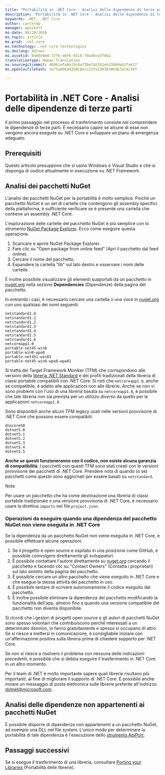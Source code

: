 ```yaml
---
title: "Portabilità in .NET Core - Analisi delle dipendenze di terze parti"
description: "Portabilità in .NET Core - Analisi delle dipendenze di terze parti"
keywords: .NET, .NET Core
author: cartermp
manager: wpickett
ms.date: 06/20/2016
ms.topic: article
ms.prod: .net-core
ms.technology: .net-core-technologies
ms.devlang: dotnet
ms.assetid: b446e9e0-72f6-48f6-92c6-70ad0ce3f86a
translationtype: Human Translation
ms.sourcegitcommit: 46061efa8e33c6a73befa5181eb33b8deb2fa637
ms.openlocfilehash: 3e75ad86a42b9c8ecc23fe1303830b463a24c3bf

---
```


# <a name="porting-to-net-core-analyzing-your-thirdparty-party-dependencies"></a>Portabilità in .NET Core - Analisi delle dipendenze di terze parti

Il primo passaggio nel processo di trasferimento consiste nel comprendere le dipendenze di terze parti.  È necessario capire se alcune di esse non vengono ancora eseguite su .NET Core e sviluppare un piano di emergenza adeguato.

## <a name="prerequisites"></a>Prerequisiti

Questo articolo presuppone che si usino Windows e Visual Studio e che si disponga di codice attualmente in esecuzione su .NET Framework.

## <a name="analyzing-nuget-packages"></a>Analisi dei pacchetti NuGet

L'analisi dei pacchetti NuGet per la portabilità è molto semplice.  Poiché un pacchetto NuGet è un set di cartelle che contengono gli assembly specifici della piattaforma, è sufficiente verificare se è presente una cartella che contiene un assembly .NET Core.

L'esplorazione delle cartelle del pacchetto NuGet è più semplice con lo strumento [NuGet Package Explorer](https://github.com/NuGetPackageExplorer/NuGetPackageExplorer).  Ecco come eseguire questa operazione.

1. Scaricare e aprire NuGet Package Explorer.
2. Fare clic su "Open package from online feed" (Apri il pacchetto dal feed online).
3. Cercare il nome del pacchetto.
4. Espandere la cartella "lib" sul lato destro e osservare i nomi delle cartelle.

È inoltre possibile visualizzare gli elementi supportati da un pacchetto in [nuget.org](https://www.nuget.org/) nella sezione **Dependencies** (Dipendenze) della pagina del pacchetto.

In entrambi i casi, è necessario cercare una cartella o una voce in [nuget.org](https://www.nuget.org/) con uno qualsiasi dei nomi seguenti:

```
netstandard1.0
netstandard1.1
netstandard1.2
netstandard1.3
netstandard1.4
netstandard1.5
netstandard1.6
netcoreapp1.0
portable-net45-win8
portable-win8-wpa8
portable-net451-win81
portable-net45-win8-wpa8-wpa81
```

Si tratta dei Target Framework Moniker (TFM) che corrispondono alle versioni della [libreria .NET Standard](../../standard/library.md) e dei profili tradizionali della libreria di classi portabile compatibili con .NET Core.  Si noti che `netcoreapp1.0`, anche se compatibile, è adatto alle applicazioni non alle librerie.  Anche se non vi sono problemi con l'uso di una libreria basata su `netcoreapp1.0`, è possibile che tale libreria non sia prevista per un utilizzo *diverso* da quello per le applicazioni `netcoreapp1.0`.

Sono disponibili anche alcuni TFM legacy usati nelle versioni provvisorie di .NET Core che possono essere compatibili:

```
dnxcore50
dotnet5.0
dotnet5.1
dotnet5.2
dotnet5.3
dotnet5.4
dotnet5.5
```

**Anche se questi funzioneranno con il codice, non esiste alcuna garanzia di compatibilità**.  I pacchetti con questi TFM sono stati creati con le versioni provvisorie dei pacchetti di .NET Core.  Prendere nota di quando (o se) pacchetti come questo sono aggiornati per essere basati su `netstandard`.

> [!NOTE]
> Per usare un pacchetto che ha come destinazione una libreria di classi portabile tradizionale o una versione provvisoria di .NET Core, è necessario usare la direttiva `imports` nel file `project.json`.

### <a name="what-to-do-when-your-nuget-package-dependency-doesnt-run-on-net-core"></a>Operazioni da eseguire quando una dipendenza del pacchetto NuGet non viene eseguita in .NET Core

Se la dipendenza da un pacchetto NuGet non viene eseguita in .NET Core, è possibile effettuare alcune operazioni.

1. Se il progetto è open source e ospitato in una posizione come GitHub, è possibile coinvolgere direttamente gli sviluppatori.
2. È possibile contattare l'autore direttamente su [nuget.org](https://www.nuget.org/) cercando il pacchetto e facendo clic su "Contact Owners" (Contatta i proprietari) sul lato sinistro della pagina del pacchetto.
3. È possibile cercare un altro pacchetto che viene eseguito in .NET Core e che esegue la stessa attività del pacchetto in uso.
4. È possibile tentare di scrivere autonomamente il codice eseguito dal pacchetto.
5. È inoltre possibile eliminare la dipendenza del pacchetto modificando la funzionalità dell'app, almeno fino a quando una versione compatibile del pacchetto non diventa disponibile.

Si ricordi che i gestori di progetti open source e gli autori di pacchetti NuGet sono spesso volontari che contribuiscono perché interessati a un determinato dominio, lo fanno gratuitamente e spesso si occupano di altro. Se si riesce a mettersi in comunicazione, è consigliabile iniziare con un'affermazione positiva sulla libreria prima di chiedere supporto per .NET Core.

Se non si riesce a risolvere il problema con nessuna delle indicazioni precedenti, è possibile che si debba eseguire il trasferimento in .NET Core in un altro momento.

Per il team di .NET è molto importante sapere quali librerie risultano più importanti, al fine di migliorare il supporto di .NET Core. È possibile anche inviare un messaggio di posta elettronica sulle librerie preferite all'indirizzo dotnet@microsoft.com.

## <a name="analyzing-dependencies-which-arent-nuget-packages"></a>Analisi delle dipendenze non appartenenti ai pacchetti NuGet

È possibile disporre di dipendenze non appartenenti a un pacchetto NuGet, ad esempio una DLL nel file system.  L'unico modo per determinare la portabilità di tale dipendenza è l'esecuzione dello [strumento ApiPort](https://github.com/Microsoft/dotnet-apiport/blob/master/docs/HowTo/).

## <a name="next-steps"></a>Passaggi successivi

Se si esegue il trasferimento di una libreria, consultare [Porting your Libraries](libraries.md) (Portabilità delle librerie).



<!--HONumber=Nov16_HO1-->


